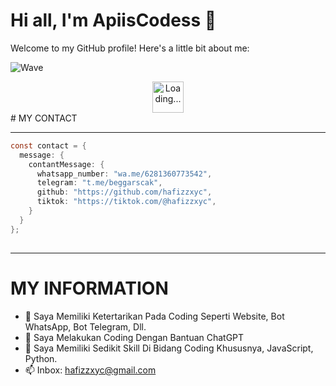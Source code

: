 
# Hi all, I'm ApiisCodess 👋

Welcome to my GitHub profile! Here's a little bit about me:

![Wave](https://telegra.ph/file/fe1c8aefdc227e7367e00.gif)

<div align="center">
  <img src="https://github.com/mitul3737/mitul3737/blob/main/Wave.gif" alt="Loading..." width="50"/>
</div>
# MY CONTACT
<hr>

```java
const contact = {
  message: {
    contantMessage: {
      whatsapp_number: "wa.me/6281360773542",
      telegram: "t.me/beggarscak",
      github: "https://github.com/hafizzxyc",
      tiktok: "https://tiktok.com/@hafizzxyc",
    }
  }
};
    
```
<hr>

# MY INFORMATION
- 👯 Saya Memiliki Ketertarikan Pada Coding Seperti Website, Bot WhatsApp, Bot Telegram, Dll.
- 🤔 Saya Melakukan Coding Dengan Bantuan ChatGPT
- 💬 Saya Memiliki Sedikit Skill Di Bidang Coding Khususnya, JavaScript, Python.
- 📫 Inbox: [hafizzxyc@gmail.com](mailto:hafizzxyc@gmail.com)
